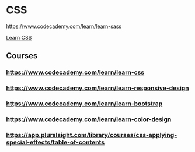 # CSS

https://www.codecademy.com/learn/learn-sass

[Learn CSS](https://www.codecademy.com/learn/learn-css)

## Courses
### https://www.codecademy.com/learn/learn-css
### https://www.codecademy.com/learn/learn-responsive-design
### https://www.codecademy.com/learn/learn-bootstrap
### https://www.codecademy.com/learn/learn-color-design
### https://app.pluralsight.com/library/courses/css-applying-special-effects/table-of-contents
